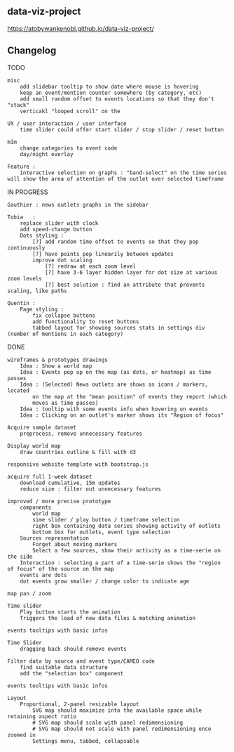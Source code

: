 ## data-viz-project

https://atobywankenobi.github.io/data-viz-project/

## Changelog

TODO

	misc
		add slidebar tooltip to show date where mouse is hovering
		keep an event/mention counter somewhere (by category, etc)
		add small random offset to events locations so that they don't "stack"
		verticakl "looped scroll" on the

    UX / user interaction / user interface
        time slider could offer start slider / stop slider / reset button

    mîm
        change categories to event code
        day/night overlay

    Feature :
        interactive selection on graphs : "band-select" on the time series will show the area of attention of the outlet over selected timeframe


IN PROGRESS

    Gauthier : news outlets graphs in the sidebar

    Tobia   :
        replace slider with clock
        add speed-change button
        Dots styling :
            [?] add random time offset to events so that they pop continuously
            [?] have points pop linearily between updates
            improve dot scaling
                [?] redraw at each zoom level
                [?] have 3-6 layer hidden layer for dot size at various zoom levels
                [?] best solution : find an attribute that prevents scaling, like paths

    Quentin :
        Page styling :
            fix collapse buttons
            add functionality to reset buttons
            tabbed layout for showing sources stats in settings div (number of mentions in each category)



DONE

	wireframes & prototypes drawings
		Idea : Show a world map
		Idea : Events pop up on the map (as dots, or heatmap) as time passes
		Idea : (Selected) News outlets are shows as icons / markers, located
			on the map at the "mean position" of events they report (which
			moves as time passes)
		Idea : tooltip with some events info when hovering on events
		Idea : Clicking on an outlet's marker shows its "Region of focus"

	Acquire sample dataset
		preprocess, remove unnecessary features

	Display world map
		draw countries outline & fill with d3

	responsive website template with bootstrap.js

	acquire full 1-week dataset
		download cumulative, 15m updates
		reduce size : filter out unnecessary features

	improved / more precise prototype
		components
			world map
		  	sime slider / play button / timeframe selection
		  	right box containing data series showing activity of outlets
		  	bottom box for outlets, event type selection
		Sources representation
			Forget about moving markers
			Select a few sources, show their activity as a time-serie on the side
		Interaction : selecting a part of a time-serie shows the "region of focus" of the source on the map
		events are dots
		dot events grow smaller / change color to indicate age

	map pan / zoom

	Time slider
		Play button starts the animation
		Triggers the load of new data files & matching animation

	events tooltips with basic infos

	Time Slider
		dragging back should remove events

	Filter data by source and event type/CAMEO code
		find suitable data structure
		add the "selection box" component

	events tooltips with basic infos

    Layout
        Proportional, 2-panel resizable layout
            SVG map should maximize into the available space while retaining aspect ratio
            # SVG map should scale with panel redimensioning
            # SVG map should not scale with panel redimensioning once zoomed in
            Settings menu, tabbed, collapsable
